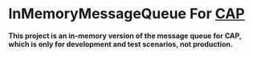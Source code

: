 # InMemoryMessageQueue For [CAP](https://github.com/dotnetcore/CAP)

**This project is an in-memory version of the message queue for CAP, which is only for development and test scenarios, not production.**
